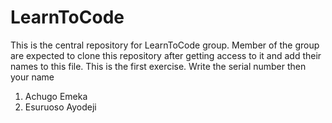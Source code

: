 # LearnToCode
This is the central repository for LearnToCode group. 
Member of the group are expected to clone this repository after getting access to it and add their names to this file. This is the first exercise. 
Write the serial number then your name

1. Achugo Emeka	
2. Esuruoso Ayodeji
